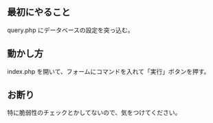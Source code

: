 
最初にやること
----------
query.php にデータベースの設定を突っ込む。

動かし方
----------
index.php を開いて、フォームにコマンドを入れて「実行」ボタンを押す。

お断り
----------
特に脆弱性のチェックとかしてないので、気をつけてください。

